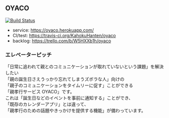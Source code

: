 ## OYACO
[![Build Status](https://travis-ci.org/KahokuHanten/oyaco.svg?branch=master)](https://travis-ci.org/KahokuHanten/oyaco)
* service: https://oyaco.herokuapp.com/
* CI/test: https://travis-ci.org/KahokuHanten/oyaco
* backlog: https://trello.com/b/W5HXXb1h/oyaco

### エレベーターピッチ

「日常に追われて親とのコミュニケーションが取れていないという課題」を解決したい<br>
「親の誕生日さえうっかり忘れてしまうズボラな人」向けの<br>
「親子のコミュニケーションをタイムリーに促す」ことができる<br>
「親孝行サービス OYACO」です。<br>
これは「誕生日などのイベントを事前に通知する」ことができ、<br>
「既存のカレンダーアプリ」とは違って、<br>
「親孝行のための話題やきっかけを提供する機能」が備わっています。
